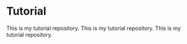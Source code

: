 # Tutorial

This is my tutorial repository.
This is my tutorial repository.
This is my tutorial repository.